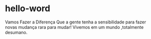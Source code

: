 # hello-word
Vamos Fazer a Diferença
Que a gente tenha a sensibilidade para fazer novas mudança rara para  mudar!
Vivemos em um mundo ,totalmente desumano.
